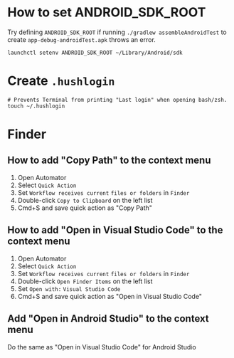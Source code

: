 # How to set ANDROID_SDK_ROOT
Try defining `ANDROID_SDK_ROOT` if running `./gradlew assembleAndroidTest` to create `app-debug-androidTest.apk` throws an error.
```shell
launchctl setenv ANDROID_SDK_ROOT ~/Library/Android/sdk
```

# Create `.hushlogin`
```shell
# Prevents Terminal from printing "Last login" when opening bash/zsh.
touch ~/.hushlogin
```

# Finder
## How to add "Copy Path" to the context menu
1. Open Automator
2. Select `Quick Action`
3. Set `Workflow receives current` `files or folders` in `Finder`
4. Double-click `Copy to Clipboard` on the left list
5. Cmd+S and save quick action as "Copy Path"

## How to add "Open in Visual Studio Code" to the context menu
1. Open Automator
2. Select `Quick Action`
3. Set `Workflow receives current` `files or folders` in `Finder`
4. Double-click `Open Finder Items` on the left list
5. Set `Open with:` `Visual Studio Code`
6. Cmd+S and save quick action as "Open in Visual Studio Code"

## Add "Open in Android Studio" to the context menu
Do the same as "Open in Visual Studio Code" for Android Studio
